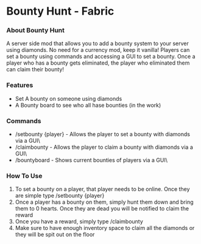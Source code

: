 # **Bounty Hunt - Fabric**

### **About Bounty Hunt**
A server side mod that allows you to add a bounty system to your server using diamonds. No need for a currency mod, keep it vanilla! Players can set a bounty using commands and accessing a GUI to set a bounty. Once a player who has a bounty gets eliminated, the player who eliminated them can claim their bounty!

### **Features**
- Set A bounty on someone using diamonds
- A Bounty board to see who all hase bounties (in the work)

### **Commands**
- /setbounty {player} - Allows the player to set a bounty with diamonds via a GUI\
- /claimbounty - Allows the player to claim a bounty with diamonds via a GUI\
- /bountyboard - Shows current bounties of players via a GUI\

### **How To Use**
1. To set a bounty on a player, that player needs to be online. Once they are simple type /setbounty {player}
2. Once a player has a bounty on them, simply hunt them down and bring them to 0 hearts. Once they are dead you will be notified to claim the reward
3. Once you have a reward, simply type /claimbounty
4. Make sure to have enough inventory space to claim all the diamonds or they will be spit out on the floor
